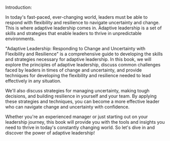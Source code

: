 Introduction:

In today's fast-paced, ever-changing world, leaders must be able to respond with flexibility and resilience to navigate uncertainty and change. This is where adaptive leadership comes in. Adaptive leadership is a set of skills and strategies that enable leaders to thrive in unpredictable environments.

"Adaptive Leadership: Responding to Change and Uncertainty with Flexibility and Resilience" is a comprehensive guide to developing the skills and strategies necessary for adaptive leadership. In this book, we will explore the principles of adaptive leadership, discuss common challenges faced by leaders in times of change and uncertainty, and provide techniques for developing the flexibility and resilience needed to lead effectively in any situation.

We'll also discuss strategies for managing uncertainty, making tough decisions, and building resilience in yourself and your team. By applying these strategies and techniques, you can become a more effective leader who can navigate change and uncertainty with confidence.

Whether you're an experienced manager or just starting out on your leadership journey, this book will provide you with the tools and insights you need to thrive in today's constantly changing world. So let's dive in and discover the power of adaptive leadership!


